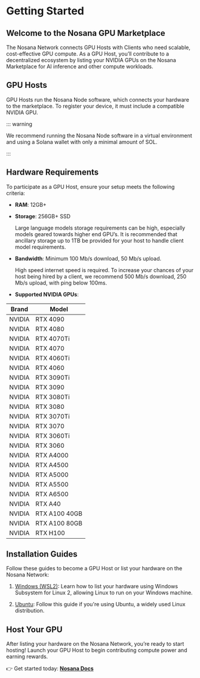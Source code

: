# Getting Started

## Welcome to the Nosana GPU Marketplace

The Nosana Network connects GPU Hosts with Clients who need scalable, cost-effective GPU compute. As a GPU Host, you’ll contribute to a decentralized ecosystem by listing your NVIDIA GPUs on the Nosana Marketplace for AI inference and other compute workloads.

## GPU Hosts

GPU Hosts run the Nosana Node software, which connects your hardware to the marketplace. To register your device, it must include a compatible NVIDIA GPU.

::: warning

We recommend running the Nosana Node software in a virtual environment and using a Solana wallet with only a minimal amount of SOL.

:::

## Hardware Requirements

To participate as a GPU Host, ensure your setup meets the following criteria:

- **RAM**: 12GB+
- **Storage**: 256GB+ SSD

  Large language models storage requirements can be high, especially models geared towards higher end GPU’s. It is recommended that ancillary storage up to 1TB be provided for your host to handle client model requirements.
- **Bandwidth**: Minimum 100 Mb/s download, 50 Mb/s upload.

  High speed internet speed is required. To increase your chances of your host being hired by a client, we recommend 500 Mb/s download, 250 Mb/s upload, with ping below 100ms.
- **Supported NVIDIA GPUs**:

| Brand  | Model         |
|--------|---------------|
| NVIDIA | RTX 4090      |
| NVIDIA | RTX 4080      |
| NVIDIA | RTX 4070Ti    |
| NVIDIA | RTX 4070      |
| NVIDIA | RTX 4060Ti    |
| NVIDIA | RTX 4060      |
| NVIDIA | RTX 3090Ti    |
| NVIDIA | RTX 3090      |
| NVIDIA | RTX 3080Ti    |
| NVIDIA | RTX 3080      |
| NVIDIA | RTX 3070Ti    |
| NVIDIA | RTX 3070      |
| NVIDIA | RTX 3060Ti    |
| NVIDIA | RTX 3060      |
| NVIDIA | RTX A4000     |
| NVIDIA | RTX A4500     |
| NVIDIA | RTX A5000     |
| NVIDIA | RTX A5500     |
| NVIDIA | RTX A6500     |
| NVIDIA | RTX A40       |
| NVIDIA | RTX A100 40GB |
| NVIDIA | RTX A100 80GB |
| NVIDIA | RTX H100      |

<!-- ## Software Requirements
You will need to install the following to get started as a GPU Host:

- [Ubuntu (>20.04) or Windows (with Ubuntu 22.04 on WSL2)](https://ubuntu.com/tutorials/install-ubuntu-on-wsl2-on-windows-11-with-gui-support#3-download-ubuntu)
- [Docker (Required)](https://docs.docker.com/desktop/linux/install/)
  - [Podman (Optional - Required for WSL2)](https://software.opensuse.org//download.html?project=devel%3Akubic%3Alibcontainers%3Aunstable&package=podman)
- [NVIDIA Drivers (Required)](https://www.linuxbabe.com/ubuntu/install-nvidia-driver-ubuntu)
- [NVIDIA Container Toolkit (Required)](https://docs.nvidia.com/datacenter/cloud-native/container-toolkit/latest/install-guide.html)
- [Solana Tool Suite (Optional)](https://docs.solana.com/cli/install-solana-cli-tools) -->

## Installation Guides

Follow these guides to become a GPU Host or list your hardware on the Nosana Network:

1. [Windows (WSL2)](/hosts/grid-windows): Learn how to list your hardware using Windows Subsystem for Linux 2, allowing Linux to run on your Windows machine.

2. [Ubuntu](/hosts/grid-ubuntu): Follow this guide if you're using Ubuntu, a widely used Linux distribution.

## Host Your GPU

After listing your hardware on the Nosana Network, you’re ready to start hosting! Launch your GPU Host to begin contributing compute power and earning rewards.

👉 Get started today: [**Nosana Docs**](/hosts/grid-run)
